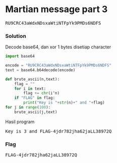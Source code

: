 <h1><b>Martian message part 3</h1></b>
<pre>
RU9CRC43aWdxNDsxaWtiNTFpYk9PMDs6NDFS
</pre>
</b><h3>Solution</h3></b>
<p>Decode base64, dan xor 1 bytes disetiap character</p>

```python
import base64

encode = "RU9CRC43aWdxNDsxaWtiNTFpYk9PMDs6NDFS"
text = base64.b64decode(encode)

def brute_ascii(n,text):
    flag = ""
    for i in text:
        flag += chr(i^n)
    if "FLAG" in flag:
        print("Key is "+str(n)+" and "+flag)
for j in range(100):
    brute_ascii(j,text)
```
<p>Hasil program</p>
<pre>
Key is 3 and FLAG-4jdr782jha62jaLL38972Q
</pre>
</b><h3>Flag</h3></b>
<pre>
FLAG-4jdr782jha62jaLL38972Q
</pre>
